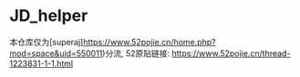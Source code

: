# JD_helper
本仓库仅为[superaj]https://www.52pojie.cn/home.php?mod=space&uid=550011)分流, 52原贴链接: https://www.52pojie.cn/thread-1223831-1-1.html
